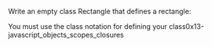 Write an empty class Rectangle that defines a rectangle:

You must use the class notation for defining your class0x13-javascript_objects_scopes_closures

